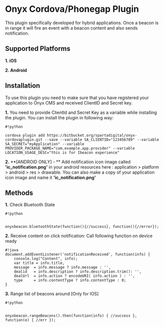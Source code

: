# **Onyx Cordova/Phonegap Plugin** #

This plugin specifically developed for hybrid applications. Once a beacon is in range it will fire an event with a beacon content and also sends notification.

## **Supported Platforms** ##

**1. iOS** 

**2. Android**

## **Installation** ##

To use this plugin you need to make sure that you have registered your application to Onyx CMS and received ClientID and Secret key. 

**1.** You need to provide ClientId and Secret Key as a variable while installing the plugin. You can install the plugin in following way:


```
#!python

cordova plugin add https://bitbucket.org/spartadigital/onyx-cordovaplugin.git --save --variable SA_CLIENTID="123456789" --variable SA_SECRET="myApplication" --variable PROVIDER_PACKAGE_NAME="com.example.app.provider" --variable LOCATION_USAGE_DESC="this is for Ibeacon experience"
```

**2.** **[ANDROID ONLY] - ** Add notification icon image called **'ic_notification.png'** in your android resources here : application > platform > android > res > drawable. You can also make a copy of your application icon image and name it **'ic_notification.png'**

## **Methods** ##

**1.** Check Bluetooth State

```
#!python


onyxbeacon.bluetoothState(function(){//success}, function(){//error});
```


**2.** Receive content on click notification:
Call following function on device ready

```
#!java
document.addEventListener('notificationReceived', function(info) {
    console.log("Content", info);
    var title = info.title, 
    message  = info.message ? info.message : '', 
    dealid   = info.description ? info.description.trim(): '',
    dealUrl  = info.action ? encodeURI( info.action ) : '',
    type     = info.contentType ? info.contentType : 0;
}

```

**3.** Range list of beacons around [Only for IOS]


```
#!python


onyxbeacon.rangeBeacons().then(function(info) { //success }, function(e) { //err });

```